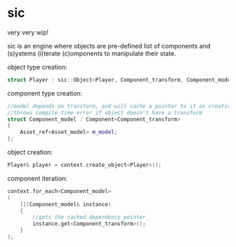 # sic
very very wip!

sic is an engine where objects are pre-defined list of components and (s)ystems (i)terate (c)omponents to manipulate their state.

object type creation:
```cpp
struct Player : sic::Object<Player, Component_transform, Component_model> {};
```

component type creation:
```cpp
//model depends on transform, and will cache a pointer to it on creation,
//throws compile time error if object doesn't have a transform
struct Component_model : Component<Component_transform>
{
	Asset_ref<Asset_model> m_model;
};
```

object creation:
```cpp
Player& player = context.create_object<Player>();
```

component iteration:
```cpp
context.for_each<Component_model>
(
	[](Component_model& instance)
	{
		//gets the cached dependency pointer
		instance.get<Component_transform>();
	}
);
```
